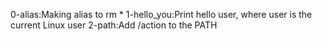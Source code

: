 0-alias:Making alias to rm *
1-hello_you:Print hello user, where user is the current Linux user
2-path:Add /action to the PATH
